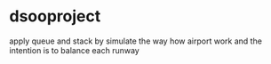# dsooproject
apply queue and stack by simulate the way how airport work and the intention is to balance each runway 
